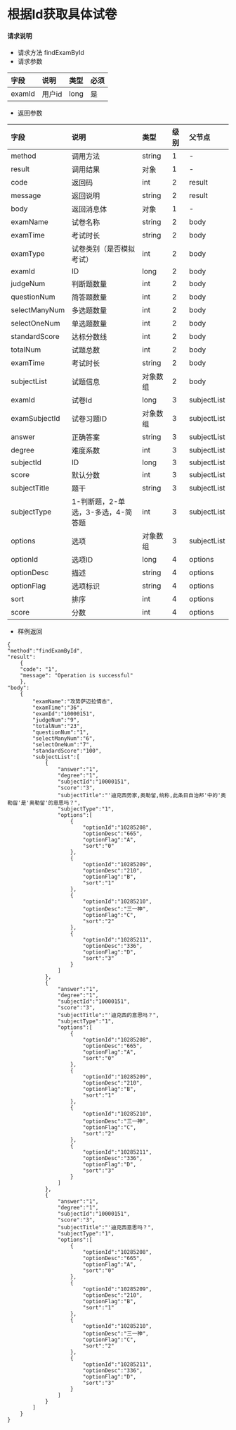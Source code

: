 # 根据Id获取具体试卷

#### **请求说明**

* 请求方法 findExamById
* 请求参数

| 字段 | 说明 | 类型 | 必须 |
| :--- | :--- | :--- | :--- |
| examId | 用户id | long | 是 |

* 返回参数

| 字段 | 说明 | 类型 | 级别 | 父节点 |
| :--- | :--- | :--- | :--- | :--- |
| method | 调用方法 | string | 1 | - |
| result | 调用结果 | 对象 | 1 | - |
| code | 返回码 | int | 2 | result |
| message | 返回说明 | string | 2 | result |
| body | 返回消息体 | 对象 | 1 | - |
| examName | 试卷名称 | string | 2 | body |
| examTime | 考试时长 | string | 2 | body |
| examType | 试卷类别（是否模拟考试） | int | 2 | body |
| examId | ID | long | 2 | body |
| judgeNum | 判断题数量 | int | 2 | body |
| questionNum| 简答题数量 | int | 2 | body |
| selectManyNum | 多选题数量 | int | 2 | body |
| selectOneNum | 单选题数量 | int | 2 | body |
| standardScore | 达标分数线 | int | 2 | body |
| totalNum | 试题总数 | int | 2 | body |
| examTime | 考试时长 | string | 2 | body |
| subjectList | 试题信息 | 对象数组 | 2 | body |
| examId | 试卷Id | long | 3 | subjectList|
| examSubjectId | 试卷习题ID | 对象数组 | 3 | subjectList|
| answer| 正确答案 | string| 3 | subjectList|
| degree| 难度系数 | int| 3 | subjectList|
| subjectId| ID | long| 3 | subjectList|
| score| 默认分数 | int| 3 | subjectList|
| subjectTitle| 题干 | string| 3 | subjectList|
| subjectType| 1-判断题，2-单选，3-多选，4-简答题 | int| 3 | subjectList|
| options| 选项| 对象数组| 3 | subjectList|
| optionId| 选项ID | long| 4 | options|
| optionDesc| 描述 | string| 4 | options|
| optionFlag|选项标识| string| 4 | options|
| sort| 排序 | int| 4 | options|
| score| 分数 | int| 4 | options|

* 样例返回

```
{
"method":"findExamById",
"result":
    {
    "code": "1",
    "message": "Operation is successful"
    },
"body":
    {
        "examName":"攻势萨迈拉情态",
        "examTime":"36",
        "examId":"10000151",
        "judgeNum":"9",
        "totalNum":"23",
        "questionNum":"1",
        "selectManyNum":"6",
        "selectOneNum":"7",
        "standardScore":"100",
        "subjectList":[
            {
                "answer":"1",
                "degree":"1",
                "subjectId":"10000151",
                "score":"3",
                "subjectTitle":"'迪克西势家,奥勒留,统称,此条目自治邦'中的'奥勒留'是'奥勒留'的意思吗？",
                "subjectType":"1",
                "options":[
                    {
                        "optionId":"10285208",
                        "optionDesc":"665",
                        "optionFlag":"A",
                        "sort":"0"
                    },
                    {
                        "optionId":"10285209",
                        "optionDesc":"210",
                        "optionFlag":"B",
                        "sort":"1"
                    },
                    {
                        "optionId":"10285210",
                        "optionDesc":"三一神",
                        "optionFlag":"C",
                        "sort":"2"
                    },
                    {
                        "optionId":"10285211",
                        "optionDesc":"336",
                        "optionFlag":"D",
                        "sort":"3"
                    }
                ]
            },
            {
                "answer":"1",
                "degree":"1",
                "subjectId":"10000151",
                "score":"3",
                "subjectTitle":"'迪克西的意思吗？",
                "subjectType":"1",
                "options":[
                    {
                        "optionId":"10285208",
                        "optionDesc":"665",
                        "optionFlag":"A",
                        "sort":"0"
                    },
                    {
                        "optionId":"10285209",
                        "optionDesc":"210",
                        "optionFlag":"B",
                        "sort":"1"
                    },
                    {
                        "optionId":"10285210",
                        "optionDesc":"三一神",
                        "optionFlag":"C",
                        "sort":"2"
                    },
                    {
                        "optionId":"10285211",
                        "optionDesc":"336",
                        "optionFlag":"D",
                        "sort":"3"
                    }
                ]
            },
            {
                "answer":"1",
                "degree":"1",
                "subjectId":"10000151",
                "score":"3",
                "subjectTitle":"'迪克西意思吗？",
                "subjectType":"1",
                "options":[
                    {
                        "optionId":"10285208",
                        "optionDesc":"665",
                        "optionFlag":"A",
                        "sort":"0"
                    },
                    {
                        "optionId":"10285209",
                        "optionDesc":"210",
                        "optionFlag":"B",
                        "sort":"1"
                    },
                    {
                        "optionId":"10285210",
                        "optionDesc":"三一神",
                        "optionFlag":"C",
                        "sort":"2"
                    },
                    {
                        "optionId":"10285211",
                        "optionDesc":"336",
                        "optionFlag":"D",
                        "sort":"3"
                    }
                ]
            }
        ]
    }
}
```



